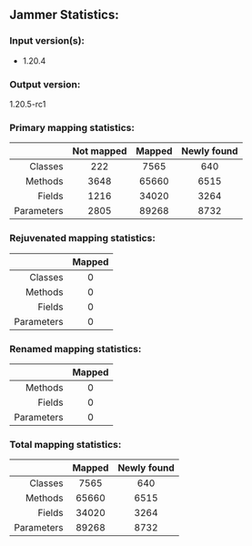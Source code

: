 Jammer Statistics:
------------------
### Input version(s):
- 1.20.4
### Output version:
1.20.5-rc1
### Primary mapping statistics:
|            | Not mapped | Mapped | Newly found |
| ----------:|:----------:|:------:|:-----------:|
|    Classes |    222     |  7565  |     640     |
|    Methods |    3648    | 65660  |    6515     |
|     Fields |    1216    | 34020  |    3264     |
| Parameters |    2805    | 89268  |    8732     |
### Rejuvenated mapping statistics:
|            | Mapped |
| ----------:|:------:|
|    Classes |   0    |
|    Methods |   0    |
|     Fields |   0    |
| Parameters |   0    |
### Renamed mapping statistics:
|            | Mapped |
| ----------:|:------:|
|    Methods |   0    |
|     Fields |   0    |
| Parameters |   0    |
### Total mapping statistics:
|            | Mapped | Newly found |
| ----------:|:------:|:-----------:|
|    Classes |  7565  |     640     |
|    Methods | 65660  |    6515     |
|     Fields | 34020  |    3264     |
| Parameters | 89268  |    8732     |
